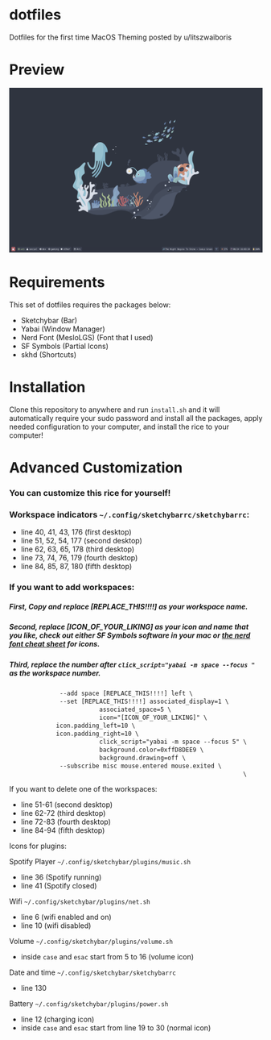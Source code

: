 # dotfiles
Dotfiles for the first time MacOS Theming posted by u/litszwaiboris

# Preview
![Showcase](preview/setup.png)

# Requirements
This set of dotfiles requires the packages below:
- Sketchybar (Bar)
- Yabai (Window Manager)
- Nerd Font (MesloLGS) (Font that I used)
- SF Symbols (Partial Icons)
- skhd (Shortcuts)

# Installation
Clone this repository to anywhere and run `install.sh` and it will automatically require your sudo password and install all the packages, apply needed configuration to your computer, and install the rice to your computer!

# Advanced Customization
### You can customize this rice for yourself!

### Workspace indicators `~/.config/sketchybarrc/sketchybarrc`:
- line 40, 41, 43, 176 (first desktop)
- line 51, 52, 54, 177 (second desktop)
- line 62, 63, 65, 178 (third desktop)
- line 73, 74, 76, 179 (fourth desktop)
- line 84, 85, 87, 180 (fifth desktop)

### If you want to add workspaces:

##### First, Copy and replace [REPLACE_THIS!!!!] as your workspace name.

##### Second, replace [ICON_OF_YOUR_LIKING] as your icon and name that you like, check out either SF Symbols software in your mac or [the nerd font cheat sheet](https://www.nerdfonts.com/cheat-sheet) for icons.

##### Third, replace the number after `click_script="yabai -m space --focus "` as the workspace number.

```
              --add space [REPLACE_THIS!!!!] left \
              --set [REPLACE_THIS!!!!] associated_display=1 \
                         associated_space=5 \
                         icon="[ICON_OF_YOUR_LIKING]" \
			 icon.padding_left=10 \
			 icon.padding_right=10 \
                         click_script="yabai -m space --focus 5" \
                         background.color=0xffD8DEE9 \
                         background.drawing=off \
              --subscribe misc mouse.entered mouse.exited \
                                                                 \
```

If you want to delete one of the workspaces:
- line 51-61 (second desktop)
- line 62-72 (third desktop)
- line 72-83 (fourth desktop)
- line 84-94 (fifth desktop)


Icons for plugins:

Spotify Player `~/.config/sketchybar/plugins/music.sh`
- line 36 (Spotify running)
- line 41 (Spotify closed)

Wifi `~/.config/sketchybar/plugins/net.sh`
- line 6 (wifi enabled and on)
- line 10 (wifi disabled)

Volume `~/.config/sketchybar/plugins/volume.sh`
- inside `case` and `esac` start from 5 to 16 (volume icon)

Date and time `~/.config/sketchybar/sketchybarrc`
- line 130

Battery `~/.config/sketchybar/plugins/power.sh` 
- line 12 (charging icon)
- inside `case` and `esac` start from line 19 to 30 (normal icon)